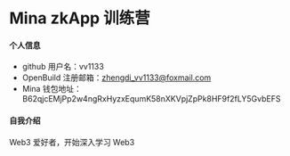 # Mina zkApp 训练营

#### 个人信息

- github 用户名：vv1133
- OpenBuild 注册邮箱：zhengdi_vv1133@foxmail.com
- Mina 钱包地址：B62qjcEMjPp2w4ngRxHyzxEqumK58nXKVpjZpPk8HF9f2fLY5GvbEFS

#### 自我介绍

Web3 爱好者，开始深入学习 Web3
